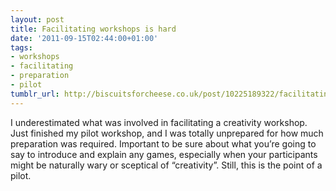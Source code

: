 ```yaml
---
layout: post
title: Facilitating workshops is hard
date: '2011-09-15T02:44:00+01:00'
tags:
- workshops
- facilitating
- preparation
- pilot
tumblr_url: http://biscuitsforcheese.co.uk/post/10225189322/facilitating-workshops-is-hard
---
```

I underestimated what was involved in facilitating a creativity workshop. Just finished my pilot workshop, and I was totally unprepared for how much preparation was required. Important to be sure about what you’re going to say to introduce and explain any games, especially when your participants might be naturally wary or sceptical of “creativity”.
Still, this is the point of a pilot.
